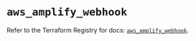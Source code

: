 # `aws_amplify_webhook`

Refer to the Terraform Registry for docs: [`aws_amplify_webhook`](https://registry.terraform.io/providers/hashicorp/aws/5.92.0/docs/resources/amplify_webhook).
